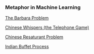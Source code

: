 ### Metaphor in Machine Learning

[The Barbara Problem](http://zx.rs/4/Finite-automata-and-pattern-matching-%E2%80%93-the-barbara-problem/)

[Chinese Whispers (the Telephone Game)](http://wortschatz.informatik.uni-leipzig.de/~cbiemann/software/CW.html)

[Chinese Resaturant Problem](https://en.wikipedia.org/wiki/Chinese_restaurant_process)

[Indian Buffet Process](http://www.stat.purdue.edu/~huang251/stat695w_pres_slide.pdf)
